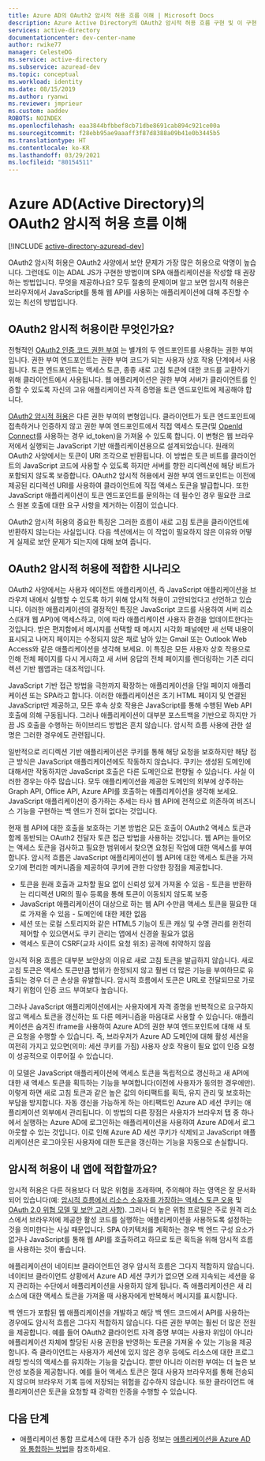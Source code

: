 ```yaml
---
title: Azure AD의 OAuth2 암시적 허용 흐름 이해 | Microsoft Docs
description: Azure Active Directory의 OAuth2 암시적 허용 흐름 구현 및 이 구현이 애플리케이션에 적합한지 여부에 대해 자세히 알아봅니다.
services: active-directory
documentationcenter: dev-center-name
author: rwike77
manager: CelesteDG
ms.service: active-directory
ms.subservice: azuread-dev
ms.topic: conceptual
ms.workload: identity
ms.date: 08/15/2019
ms.author: ryanwi
ms.reviewer: jmprieur
ms.custom: aaddev
ROBOTS: NOINDEX
ms.openlocfilehash: eaa3844bfbbef8cb71dbe8691cab894c921ce00a
ms.sourcegitcommit: f28ebb95ae9aaaff3f87d8388a09b41e0b3445b5
ms.translationtype: HT
ms.contentlocale: ko-KR
ms.lasthandoff: 03/29/2021
ms.locfileid: "80154511"
---
```

# <a name="understanding-the-oauth2-implicit-grant-flow-in-azure-active-directory-ad"></a>Azure AD(Active Directory)의 OAuth2 암시적 허용 흐름 이해

[!INCLUDE [active-directory-azuread-dev](../../../includes/active-directory-azuread-dev.md)]

OAuth2 암시적 허용은 OAuth2 사양에서 보안 문제가 가장 많은 허용으로 악명이 높습니다. 그런데도 이는 ADAL JS가 구현한 방법이며 SPA 애플리케이션을 작성할 때 권장하는 방법입니다. 무엇을 제공하나요? 모두 절충의 문제이며 알고 보면 암시적 허용은 브라우저에서 JavaScript를 통해 웹 API를 사용하는 애플리케이션에 대해 추진할 수 있는 최선의 방법입니다.

## <a name="what-is-the-oauth2-implicit-grant"></a>OAuth2 암시적 허용이란 무엇인가요?

전형적인 [OAuth2 인증 코드 권한 부여](https://tools.ietf.org/html/rfc6749#section-1.3.1) 는 별개의 두 엔드포인트를 사용하는 권한 부여입니다. 권한 부여 엔드포인트는 권한 부여 코드가 되는 사용자 상호 작용 단계에서 사용됩니다. 토큰 엔드포인트는 액세스 토큰, 종종 새로 고침 토큰에 대한 코드를 교환하기 위해 클라이언트에서 사용됩니다. 웹 애플리케이션은 권한 부여 서버가 클라이언트를 인증할 수 있도록 자신의 고유 애플리케이션 자격 증명을 토큰 엔드포인트에 제공해야 합니다.

[OAuth2 암시적 허용](https://tools.ietf.org/html/rfc6749#section-1.3.2)은 다른 권한 부여의 변형입니다. 클라이언트가 토큰 엔드포인트에 접촉하거나 인증하지 않고 권한 부여 엔드포인트에서 직접 액세스 토큰(및 [OpenId Connect](https://openid.net/specs/openid-connect-core-1_0.html)를 사용하는 경우 id_token)을 가져올 수 있도록 합니다. 이 변형은 웹 브라우저에서 실행되는 JavaScript 기반 애플리케이션용으로 설계되었습니다. 원래의 OAuth2 사양에서는 토큰이 URI 조각으로 반환됩니다. 이 방법은 토큰 비트를 클라이언트의 JavaScript 코드에 사용할 수 있도록 하지만 서버를 향한 리디렉션에 해당 비트가 포함되지 않도록 보증합니다. OAuth2 암시적 허용에서 권한 부여 엔드포인트는 이전에 제공된 리디렉션 URI를 사용하여 클라이언트에 직접 액세스 토큰을 발급합니다. 또한 JavaScript 애플리케이션이 토큰 엔드포인트를 문의하는 데 필수인 경우 필요한 크로스 원본 호출에 대한 요구 사항을 제거하는 이점이 있습니다.

OAuth2 암시적 허용의 중요한 특징은 그러한 흐름이 새로 고침 토큰을 클라이언트에 반환하지 않는다는 사실입니다. 다음 섹션에서는 이 작업이 필요하지 않은 이유와 어떻게 실제로 보안 문제가 되는지에 대해 보여 줍니다.

## <a name="suitable-scenarios-for-the-oauth2-implicit-grant"></a>OAuth2 암시적 허용에 적합한 시나리오

OAuth2 사양에서는 사용자 에이전트 애플리케이션, 즉 JavaScript 애플리케이션을 브라우저 내에서 실행할 수 있도록 하기 위해 암시적 허용이 고안되었다고 선언하고 있습니다. 이러한 애플리케이션의 결정적인 특징은 JavaScript 코드를 사용하여 서버 리소스(대개 웹 API)에 액세스하고, 이에 따라 애플리케이션 사용자 환경을 업데이트한다는 것입니다. 받은 편지함에서 메시지를 선택할 때 메시지 시각화 패널에만 새 선택 내용이 표시되고 나머지 페이지는 수정되지 않은 채로 남아 있는 Gmail 또는 Outlook Web Access와 같은 애플리케이션을 생각해 보세요. 이 특징은 모든 사용자 상호 작용으로 인해 전체 페이지를 다시 게시하고 새 서버 응답의 전체 페이지를 렌더링하는 기존 리디렉션 기반 웹앱과는 대조적입니다.

JavaScript 기반 접근 방법을 극한까지 확장하는 애플리케이션을 단일 페이지 애플리케이션 또는 SPA라고 합니다. 이러한 애플리케이션은 초기 HTML 페이지 및 연결된 JavaScript만 제공하고, 모든 후속 상호 작용은 JavaScript를 통해 수행된 Web API 호출에 의해 구동됩니다. 그러나 애플리케이션이 대부분 포스트백을 기반으로 하지만 가끔 JS 호출을 수행하는 하이브리드 방법은 흔치 않습니다. 암시적 흐름 사용에 관한 설명은 그러한 경우에도 관련됩니다.

일반적으로 리디렉션 기반 애플리케이션은 쿠키를 통해 해당 요청을 보호하지만 해당 접근 방식은 JavaScript 애플리케이션에도 작동하지 않습니다. 쿠키는 생성된 도메인에 대해서만 작동하지만 JavaScript 호출은 다른 도메인으로 편향될 수 있습니다. 사실 이러한 경우는 아주 많습니다. 모두 애플리케이션을 제공한 도메인의 외부에 상주하는 Graph API, Office API, Azure API를 호출하는 애플리케이션을 생각해 보세요. JavaScript 애플리케이션이 증가하는 추세는 타사 웹 API에 전적으로 의존하여 비즈니스 기능을 구현하는 백 엔드가 전혀 없다는 것입니다.

현재 웹 API에 대한 호출을 보호하는 기본 방법은 모든 호출이 OAuth2 액세스 토큰과 함께 동반되는 OAuth2 전달자 토큰 접근 방법을 사용하는 것입니다. 웹 API는 들어오는 액세스 토큰을 검사하고 필요한 범위에서 찾으면 요청된 작업에 대한 액세스를 부여합니다. 암시적 흐름은 JavaScript 애플리케이션이 웹 API에 대한 액세스 토큰을 가져오기에 편리한 메커니즘을 제공하여 쿠키에 관한 다양한 장점을 제공합니다.

* 토큰을 원래 호출과 교차할 필요 없이 신뢰성 있게 가져올 수 있음 - 토큰을 반환하는 리디렉션 URI의 필수 등록을 통해 토큰이 이동되지 않도록 보증
* JavaScript 애플리케이션이 대상으로 하는 웹 API 수만큼 액세스 토큰을 필요한 대로 가져올 수 있음 - 도메인에 대한 제한 없음
* 세션 또는 로컬 스토리지와 같은 HTML5 기능이 토큰 캐싱 및 수명 관리를 완전히 제어할 수 있으면서도 쿠키 관리는 앱에서 신경쓸 필요가 없음
* 액세스 토큰이 CSRF(교차 사이트 요청 위조) 공격에 취약하지 않음

암시적 허용 흐름은 대부분 보안상의 이유로 새로 고침 토큰을 발급하지 않습니다. 새로 고침 토큰은 액세스 토큰만큼 범위가 한정되지 않고 훨씬 더 많은 기능을 부여하므로 유출되는 경우 더 큰 손상을 유발합니다. 암시적 흐름에서 토큰은 URL로 전달되므로 가로채기 위험이 인증 코드 부여보다 높습니다.

그러나 JavaScript 애플리케이션에서는 사용자에게 자격 증명을 반복적으로 요구하지 않고 액세스 토큰을 갱신하는 또 다른 메커니즘을 마음대로 사용할 수 있습니다. 애플리케이션은 숨겨진 iframe을 사용하여 Azure AD의 권한 부여 엔드포인트에 대해 새 토큰 요청을 수행할 수 있습니다. 즉, 브라우저가 Azure AD 도메인에 대해 활성 세션을 여전히 가지고 있으면(의미: 세션 쿠키를 가짐) 사용자 상호 작용이 필요 없이 인증 요청이 성공적으로 이루어질 수 있습니다.

이 모델은 JavaScript 애플리케이션에 액세스 토큰을 독립적으로 갱신하고 새 API에 대한 새 액세스 토큰을 획득하는 기능을 부여합니다(이전에 사용자가 동의한 경우에만). 이렇게 하면 새로 고침 토큰과 같은 높은 값의 아티팩트를 획득, 유지 관리 및 보호하는 부담을 방지합니다. 자동 갱신을 가능하게 하는 아티팩트인 Azure AD 세션 쿠키는 애플리케이션 외부에서 관리됩니다. 이 방법의 다른 장점은 사용자가 브라우저 탭 중 하나에서 실행하는 Azure AD에 로그인하는 애플리케이션을 사용하여 Azure AD에서 로그아웃할 수 있는 것입니다. 이로 인해 Azure AD 세션 쿠키가 삭제되고 JavaScript 애플리케이션은 로그아웃된 사용자에 대한 토큰을 갱신하는 기능을 자동으로 손실합니다.

## <a name="is-the-implicit-grant-suitable-for-my-app"></a>암시적 허용이 내 앱에 적합할까요?

암시적 허용은 다른 허용보다 더 많은 위험을 초래하며, 주의해야 하는 영역은 잘 문서화되어 있습니다(예: [암시적 흐름에서 리소스 소유자를 가장하는 액세스 토큰 오용][OAuth2-Spec-Implicit-Misuse] 및 [OAuth 2.0 위협 모델 및 보안 고려 사항][OAuth2-Threat-Model-And-Security-Implications]). 그러나 더 높은 위험 프로필은 주로 원격 리소스에서 브라우저에 제공한 활성 코드를 실행하는 애플리케이션을 사용하도록 설정하는 것을 의미한다는 사실 때문입니다. SPA 아키텍처를 계획하는 경우 백 엔드 구성 요소가 없거나 JavaScript를 통해 웹 API를 호출하려고 하므로 토큰 획득을 위해 암시적 흐름을 사용하는 것이 좋습니다.

애플리케이션이 네이티브 클라이언트인 경우 암시적 흐름은 그다지 적합하지 않습니다. 네이티브 클라이언트 상황에서 Azure AD 세션 쿠키가 없으면 오래 지속되는 세션을 유지 관리하는 수단에서 애플리케이션을 사용하지 않게 됩니다. 즉 애플리케이션은 새 리소스에 대한 액세스 토큰을 가져올 때 사용자에게 반복해서 메시지를 표시합니다.

백 엔드가 포함된 웹 애플리케이션을 개발하고 해당 백 엔드 코드에서 API를 사용하는 경우에도 암시적 흐름은 그다지 적합하지 않습니다. 다른 권한 부여는 훨씬 더 많은 전원을 제공합니다. 예를 들어 OAuth2 클라이언트 자격 증명 부여는 사용자 위임이 아니라 애플리케이션 자체에 할당된 사용 권한을 반영하는 토큰을 가져올 수 있는 기능을 제공합니다. 즉 클라이언트는 사용자가 세션에 있지 않은 경우 등에도 리소스에 대한 프로그래밍 방식의 액세스를 유지하는 기능을 갖습니다. 뿐만 아니라 이러한 부여는 더 높은 보안성 보증을 제공합니다. 예를 들어 액세스 토큰은 절대 사용자 브라우저를 통해 전송되지 않으며 브라우저 기록 등에 저장되는 위험을 감수하지 않습니다. 또한 클라이언트 애플리케이션은 토큰을 요청할 때 강력한 인증을 수행할 수 있습니다.

## <a name="next-steps"></a>다음 단계

* 애플리케이션 통합 프로세스에 대한 추가 심층 정보는 [애플리케이션을 Azure AD와 통합하는 방법][ACOM-How-To-Integrate]을 참조하세요.

<!--Image references-->

<!--Reference style links in use-->
[ACOM-How-And-Why-Apps-Added-To-AAD]: active-directory-how-applications-are-added.md
[ACOM-How-To-Integrate]: ../develop/active-directory-how-to-integrate.md?toc=/azure/active-directory/azuread-dev/toc.json&bc=/azure/active-directory/azuread-dev/breadcrumb/toc.json
[OAuth2-Spec-Implicit-Misuse]: https://tools.ietf.org/html/rfc6749#section-10.16
[OAuth2-Threat-Model-And-Security-Implications]: https://tools.ietf.org/html/rfc6819

